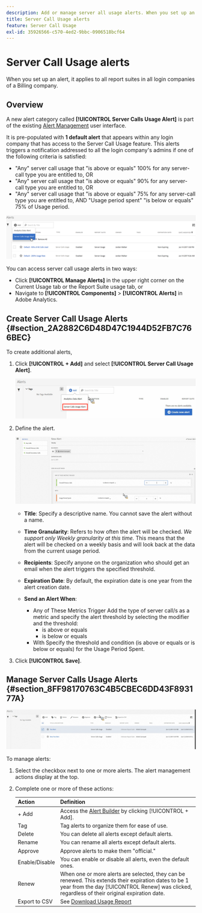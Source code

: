```yaml
---
description: Add or manage server all usage alerts. When you set up an alert, it applies to all report suites in all login companies of a Billing company.
title: Server Call Usage alerts
feature: Server Call Usage
exl-id: 35926566-c570-4ed2-9bbc-0906518bcf64
---
```

# Server Call Usage alerts

When you set up an alert, it applies to all report suites in all login companies of a Billing company.

## Overview

A new alert category called **[!UICONTROL Server Calls Usage Alert]** is part of the existing [Alert Management](https://experienceleague.adobe.com/docs/analytics/analyze/analysis-workspace/virtual-analyst/intelligent-alerts/intellligent-alerts.html) user interface.

It is pre-populated with **1 default alert** that appears within any login company that has access to the Server Call Usage feature. This alerts triggers a notification addressed to all the login company's admins if one of the following criteria is satisfied:

* "Any" server call usage that "is above or equals" 100% for any server-call type you are entitled to, OR 
* "Any" server call usage that "is above or equals" 90% for any server-call type you are entitled to, OR 
* "Any" server call usage that "is above or equals" 75% for any server-call type you are entitled to, AND "Usage period spent" "is below or equals" 75% of Usage period.

![](/help/admin/admin/c-server-call-usage/assets/alerts.png)

You can access server call usage alerts in two ways:

* Click **[!UICONTROL Manage Alerts]** in the upper right corner on the Current Usage tab or the Report Suite usage tab, or 
* Navigate to **[!UICONTROL Components]** > **[!UICONTROL Alerts]** in Adobe Analytics.

## Create Server Call Usage Alerts {#section_2A2882C6D48D47C1944D52FB7C766BEC}

To create additional alerts,

1. Click **[!UICONTROL + Add]** and select **[!UICONTROL Server Call Usage Alert]**.

   ![](/help/admin/admin/c-server-call-usage/assets/server_call_alert.png)

1. Define the alert.

   ![](/help/admin/admin/c-server-call-usage/assets/sc_alert.png)

   * **Title**: Specify a descriptive name. You cannot save the alert without a name.
   * **Time Granularity**: Refers to how often the alert will be checked. *We support only Weekly granularity at this time.* This means that the alert will be checked on a weekly basis and will look back at the data from the current usage period.
   * **Recipients**: Specify anyone on the organization who should get an email when the alert triggers the specified threshold.
   * **Expiration Date**: By default, the expiration date is one year from the alert creation date.
   * **Send an Alert When**:

     *   Any of These Metrics Trigger
         Add the type of server call/s as a metric and specify the alert threshold by selecting the modifier and the threshold:
          *   is above or equals
          *   is below or equals
     *   With
         Specify the threshold and condition (is above or equals or is below or equals) for the Usage Period Spent.

1. Click **[!UICONTROL Save]**.

## Manage Server Calls Usage Alerts {#section_8FF98170763C4B5CBEC6DD43F893177A}

![](/help/admin/admin/c-server-call-usage/assets/alert_mgmt.png)

To manage alerts:

1. Select the checkbox next to one or more alerts. The alert management actions display at the top.
1. Complete one or more of these actions: 

   | Action | Definition |
   |--- |--- |
   |+ Add|Access the [Alert Builder](/help/admin/admin/c-server-call-usage/scu-alerts.md) by clicking  [!UICONTROL + Add].|
   |Tag|Tag alerts to organize them for ease of use.|
   |Delete|You can delete all alerts except default alerts.|
   |Rename|You can rename all alerts except default alerts.|
   |Approve|Approve alerts to make them "official."|
   |Enable/Disable|You can enable or disable all alerts, even the default ones.|
   |Renew|When one or more alerts are selected, they can be renewed. This extends their expiration dates to be 1 year from the day [!UICONTROL Renew] was clicked, regardless of their original expiration date.|
   |Export to CSV|See [Download Usage Report](/help/admin/admin/c-server-call-usage/report-suite-usage.md)|
